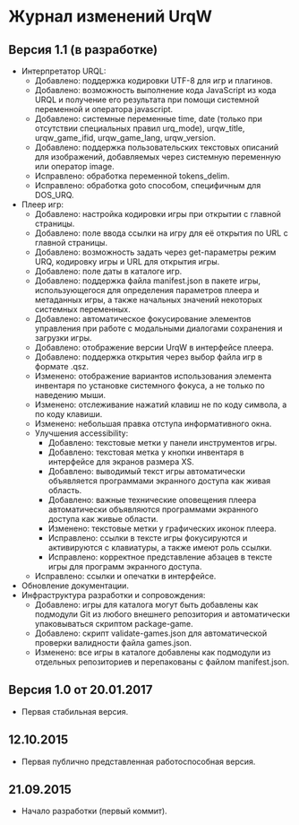 # Журнал изменений UrqW

## Версия 1.1 (в разработке)

* Интерпретатор URQL:
	+ Добавлено: поддержка кодировки UTF-8 для игр и плагинов.
	+ Добавлено: возможность выполнение кода JavaScript из кода URQL и получение его результата при помощи системной переменной и оператора javascript.
	+ Добавлено: системные переменные time, date (только при отсутствии специальных правил urq_mode), urqw_title, urqw_game_ifid, urqw_game_lang, urqw_version.
	+ Добавлено: поддержка пользовательских текстовых описаний для изображений, добавляемых через системную переменную или оператор image.
	+ Исправлено: обработка переменной tokens_delim.
	+ Исправлено: обработка goto способом, специфичным для DOS_URQ.
* Плеер игр:
	+ Добавлено: настройка кодировки игры при открытии с главной страницы.
	+ Добавлено: поле ввода ссылки на игру для её открытия по URL с главной страницы.
	+ Добавлено: возможность задать через get-параметры режим URQ, кодировку игры и URL для открытия игры.
	+ Добавлено: поле даты в каталоге игр.
	+ Добавлено: поддержка файла manifest.json в пакете игры, использующегося для определения параметров плеера и метаданных игры, а также начальных значений некоторых системных переменных.
	+ Добавлено: автоматическое фокусирование элементов управления при работе с модальными диалогами сохранения и загрузки игры.
	+ Добавлено: отображение версии UrqW в интерфейсе плеера.
	+ Добавлено: поддержка открытия через выбор файла игр в формате .qsz.
	+ Изменено: отображение вариантов использования элемента инвентаря по установке системного фокуса, а не только по наведению мыши.
	+ Изменено: отслеживание нажатий клавиш не по коду символа, а по коду клавиши.
	+ Изменено: небольшая правка отступа информативного окна.
	+ Улучшения accessibility:
		- Добавлено: текстовые метки у панели инструментов игры.
		- Добавлено: текстовая метка у кнопки инвентаря в интерфейсе для экранов размера XS.
		- Добавлено: выводимый текст игры автоматически объявляется программами экранного доступа как живая область.
		- Добавлено: важные технические оповещения плеера автоматически объявляются программами экранного доступа как живые области.
		- Изменено: текстовые метки у графических иконок плеера.
		- Исправлено: ссылки в тексте игры фокусируются и активируются с клавиатуры, а также имеют роль ссылки.
		- Исправлено: корректное представление абзацев в тексте игры для программ экранного доступа.
	+ Исправлено: ссылки и опечатки в интерфейсе.
* Обновление документации.
* Инфраструктура разработки и сопровождения:
	+ Добавлено: игры для каталога могут быть добавлены как подмодули Git из любого внешнего репозитория и автоматически упаковываться скриптом package-game.
	+ Добавлено: скрипт validate-games.json для автоматической проверки валидности файла games.json.
	+ Изменено: все игры в каталоге добавлены как подмодули из отдельных репозиториев и перепакованы с файлом manifest.json.

## Версия 1.0 от 20.01.2017

* Первая стабильная версия.

## 12.10.2015

* Первая публично представленная работоспособная версия.

## 21.09.2015

* Начало разработки (первый коммит).
